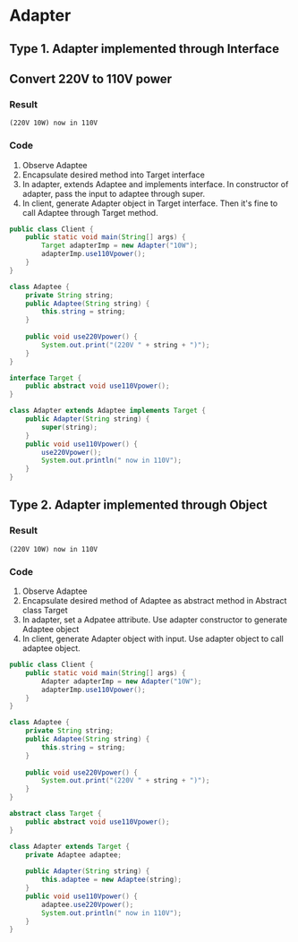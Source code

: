 # Adapter

## Type 1. Adapter implemented through Interface

## Convert 220V to 110V power
### Result
```
(220V 10W) now in 110V
```

### Code
1. Observe Adaptee
2. Encapsulate desired method into Target interface
3. In adapter, extends Adaptee and implements interface. In constructor of adapter, pass the input to adaptee through super.
4. In client, generate Adapter object in Target interface. Then it's fine to call Adaptee through Target method.

```java
public class Client {
    public static void main(String[] args) {
        Target adapterImp = new Adapter("10W");
        adapterImp.use110Vpower();
    }
}

class Adaptee {
    private String string;
    public Adaptee(String string) {
        this.string = string;
    }
    
    public void use220Vpower() {
        System.out.print("(220V " + string + ")");
    }
}

interface Target {
    public abstract void use110Vpower();
}

class Adapter extends Adaptee implements Target {
    public Adapter(String string) {
        super(string);
    }
    public void use110Vpower() {
        use220Vpower();
        System.out.println(" now in 110V");
    }
}

```

## Type 2. Adapter implemented through Object
### Result
```
(220V 10W) now in 110V
```
### Code
1. Observe Adaptee
2. Encapsulate desired method of Adaptee as abstract method in Abstract class Target
3. In adapter, set a Adpatee attribute.
   Use adapter constructor to generate Adaptee object
4. In client, generate Adapter object with input. Use adapter object to call adaptee object.

```java
public class Client {
    public static void main(String[] args) {
        Adapter adapterImp = new Adapter("10W");
        adapterImp.use110Vpower();
    }
}

class Adaptee {
    private String string;
    public Adaptee(String string) {
        this.string = string;
    }
    
    public void use220Vpower() {
        System.out.print("(220V " + string + ")");
    }
}

abstract class Target {
    public abstract void use110Vpower();
}

class Adapter extends Target {
    private Adaptee adaptee;
    
    public Adapter(String string) {
        this.adaptee = new Adaptee(string);
    }
    public void use110Vpower() {
        adaptee.use220Vpower();
        System.out.println(" now in 110V");
    }
}

```
